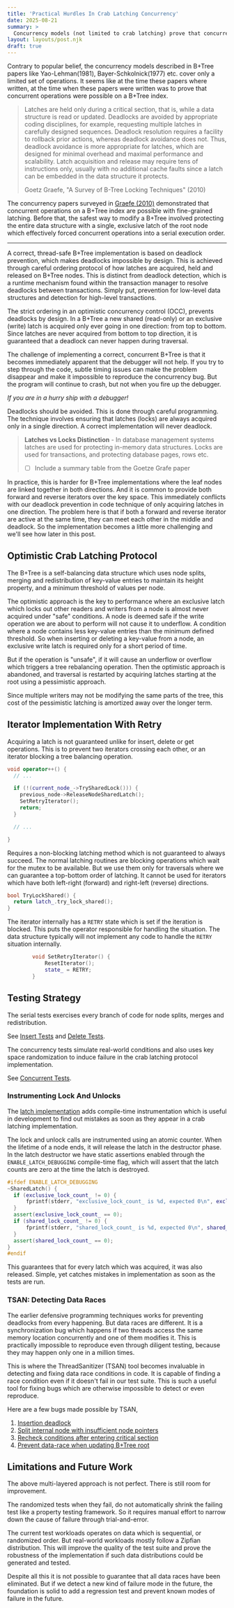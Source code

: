 ```yaml
---
title: 'Practical Hurdles In Crab Latching Concurrency'
date: 2025-08-21
summary: >
  Concurrency models (not limited to crab latching) prove that concurrent operations on a B+Tree index are possible with fine-grained latching. This contributes significantly to performance at the same time guaranteeing correctness and safety. However real-world implementations have to bridge a gap between the model and implementing useful features which directly conflicts with its safety properties. For instance, a naive bi-directional range scan implementation will introduce data races and create deadlocks.
layout: layouts/post.njk
draft: true
---
```


Contrary to popular belief, the concurrency models described in B+Tree papers like Yao-Lehman(1981), Bayer-Schkolnick(1977) etc. cover only a limited set of operations. It seems like at the time these papers where written, at the time when these papers were written was to prove that concurrent operations were possible on a B+Tree index.

> Latches are held only during a critical section, that is, while a data structure is read or updated. Deadlocks are avoided by appropriate coding disciplines, for example, requesting multiple latches in carefully designed sequences. Deadlock resolution requires a facility to rollback prior actions, whereas deadlock avoidance does not. Thus, deadlock avoidance is more appropriate for latches, which are designed for minimal overhead
> and maximal performance and scalability. Latch acquisition and release may
> require tens of instructions only, usually with no additional cache faults since a latch can be embedded in the data structure it protects.
>
> Goetz Graefe, "A Survey of B-Tree Locking Techniques" (2010)

The concurrency papers surveyed in [Graefe (2010)] demonstrated that concurrent operations on a B+Tree index are possible with fine-grained latching. Before that, the safest way to modify a B+Tree involved protecting the entire data structure with a single, exclusive latch of the root node which effectively forced concurrent operations into a serial execution order.

[Graefe (2010)]: https://15721.courses.cs.cmu.edu/spring2016/papers/a16-graefe.pdf

---

A correct, thread-safe B+Tree implementation is based on deadlock prevention, which makes deadlocks impossible by design. This is achieved through careful ordering protocol of how latches are acquired, held and released on B+Tree nodes. This is distinct from deadlock detection, which is a runtime mechanism found within the transaction manager to resolve deadlocks between transactions. Simply put, prevention for low-level data structures and detection for high-level transactions.

The strict ordering in an optimistic concurrency control (OCC), prevents deadlocks by design. In a B+Tree a new shared (read-only) or an exclusive (write) latch is acquired only ever going in one direction: from top to bottom. Since latches are never acquired from bottom to top direction, it is guaranteed that a deadlock can never happen during traversal.

<!-- A correct thread-safe B+Tree implementation is based on dead avoidance which is a compile-time guarantee of the implementation. This is distinct from deadlock detection, which is a found within the transaction manager. Deadlock avoidance for data structures, and deadlock detection for transactions. -->

<!-- The optimistic crab latching (or locking) is a concurrency protocol for making a B+Tree index implementation thread-safe. At the data structure level,  -->

The challenge of implementing a correct, concurrent B+Tree is that it becomes immediately apparent that the debugger will not help. If you try to step through the code, subtle timing issues can make the problem disappear and make it impossible to reproduce the concurrency bug. But the program will continue to crash, but not when you fire up the debugger.

_If you are in a hurry ship with a debugger!_

Deadlocks should be avoided. This is done through careful programming. The technique involves ensuring that latches (locks) are always acquired only in a single direction. A correct implementation will never deadlock.

> **Latches vs Locks Distinction** - In database management systems latches are used for protecting in-memory data structures. Locks are used for transactions, and protecting database pages, rows etc.
>
> -[ ] Include a summary table from the Goetze Grafe paper

In practice, this is harder for B+Tree implementations where the leaf nodes are linked together in both directions. And it is common to provide both forward and reverse iterators over the key space. This immediately conflicts with our deadlock prevention in code technique of only acquiring latches in one direction. The problem here is that if both a forward and reverse iterator are active at the same time, they can meet each other in the middle and deadlock. So the implementation becomes a little more challenging and we'll see how later in this post.

## Optimistic Crab Latching Protocol

The B+Tree is a self-balancing data structure which uses node splits, merging and redistribution of key-value entries to maintain its height property, and a minimum threshold of values per node.

The optimistic approach is the key to performance where an exclusive latch which locks out other readers and writers from a node is almost never acquired under "safe" conditions. A node is deemed safe if the write operation we are about to perform will not cause it to underflow. A condition where a node contains less key-value entries than the minimum defined threshold. So when inserting or deleting a key-value from a node, an exclusive write latch is required only for a short period of time.

But if the operation is "unsafe", if it will cause an underflow or overflow which triggers a tree rebalancing operation. Then the optimistic approach is abandoned, and traversal is restarted by acquiring latches starting at the root using a pessimistic approach.

Since multiple writers may not be modifying the same parts of the tree, this cost of the pessimistic latching is amortized away over the longer term.

## Iterator Implementation With Retry

Acquiring a latch is not guaranteed unlike for insert, delete or get operations. This is to prevent two iterators crossing each other, or an iterator blocking a tree balancing operation.

```cpp
void operator++() {
  // ...

  if (!(current_node_->TrySharedLock())) {
    previous_node->ReleaseNodeSharedLatch();
    SetRetryIterator();
    return;
  }

  // ...

}
```

Requires a non-blocking latching method which is not guaranteed to always succeed. The normal latching routines are blocking operations which wait for the mutex to be available. But we use them only for traversals where we can guarantee a top-bottom order of latching. It cannot be used for iterators which have both left-right (forward) and right-left (reverse) directions.

```cpp
bool TryLockShared() {
  return latch_.try_lock_shared();
}
```

The iterator internally has a `RETRY` state which is set if the iteration is blocked. This puts the operator responsible for handling the situation. The data structure typically will not implement any code to handle the `RETRY` situation internally.

```cpp
        void SetRetryIterator() {
            ResetIterator();
            state_ = RETRY;
        }

```

## Testing Strategy

The serial tests exercises every branch of code for node splits, merges and redistribution.

See [Insert Tests] and [Delete Tests].

[Insert Tests]: https://github.com/jcsherin/btree/blob/main/test/btree_insert_test.cpp
[Delete Tests]: https://github.com/jcsherin/btree/blob/main/test/btree_delete_test.cpp

The concurrency tests simulate real-world conditions and also uses key space randomization to induce failure in the crab latching protocol implementation.

See [Concurrent Tests].

[Concurrent Tests]: https://github.com/jcsherin/btree/blob/main/test/btree_concurrent_test.cpp

### Instrumenting Lock And Unlocks

The [latch implementation] adds compile-time instrumentation which is useful in development to find out mistakes as soon as they appear in a crab latching implementation.

[latch implementation]: https://github.com/jcsherin/btree/blob/main/src/shared_latch.h

The lock and unlock calls are instrumented using an atomic counter. When the lifetime of a node ends, it will release the latch in the destructor phase. In the latch destructor we have static assertions enabled through the `ENABLE_LATCH_DEBUGGING` compile-time flag, which will assert that the latch counts are zero at the time the latch is destroyed.

```cpp
#ifdef ENABLE_LATCH_DEBUGGING
~SharedLatch() {
  if (exclusive_lock_count_ != 0) {
      fprintf(stderr, "exclusive_lock_count_ is %d, expected 0\n", exclusive_lock_count_.load());
  }
  assert(exclusive_lock_count_ == 0);
  if (shared_lock_count_ != 0) {
      fprintf(stderr, "shared_lock_count_ is %d, expected 0\n", shared_lock_count_.load());
  }
  assert(shared_lock_count_ == 0);
}
#endif
```

This guarantees that for every latch which was acquired, it was also released. Simple, yet catches mistakes in implementation as soon as the tests are run.

### TSAN: Detecting Data Races

The earlier defensive programming techniques works for preventing deadlocks from every happening. But data races are different. It is a synchronization bug which happens if two threads access the same memory location concurrently and one of them modifies it. This is practically impossible to reproduce even through diligent testing, because they may happen only one in a million times.

This is where the ThreadSanitizer (TSAN) tool becomes invaluable in detecting and fixing data race conditions in code. It is capable of finding a race condition even if it doesn't fail in our test suite. This is such a useful tool for fixing bugs which are otherwise impossible to detect or even reproduce.

Here are a few bugs made possible by TSAN,

1. [Insertion deadlock](https://github.com/jcsherin/btree/blob/main/src/bplustree.h#L993-L1006)
2. [Split internal node with insufficient node pointers](https://github.com/jcsherin/btree/blob/aa2c6c22f1cc47cd4ea1aa3f98443e5140f6cc05/src/bplustree.h#L1023-L1048)
3. [Recheck conditions after entering critical section](https://github.com/jcsherin/btree/blame/aa2c6c22f1cc47cd4ea1aa3f98443e5140f6cc05/src/bplustree.h#L1191-L1203)
4. [Prevent data-race when updating B+Tree root](https://github.com/jcsherin/btree/blame/aa2c6c22f1cc47cd4ea1aa3f98443e5140f6cc05/src/bplustree.h#L1501-L1517)

## Limitations and Future Work

The above multi-layered approach is not perfect. There is still room for improvement.

The randomized tests when they fail, do not automatically shrink the failing test like a property testing framework. So it requires manual effort to narrow down the cause of failure through trial-and-error.

The current test workloads operates on data which is sequential, or randomized order. But real-world workloads mostly follow a Zipfian distribution. This will improve the quality of the test suite and prove the robustness of the implementation if such data distributions could be generated and tested.

Despite all this it is not possible to guarantee that all data races have been eliminated. But if we detect a new kind of failure mode in the future, the foundation is solid to add a regression test and prevent known modes of failure in the future.
